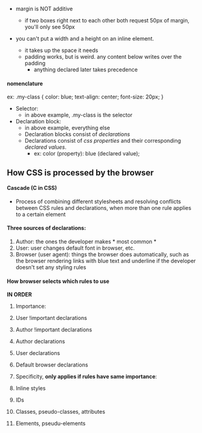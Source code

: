 * margin is NOT additive
  * if two boxes right next to each other both request 50px of margin, you'll only see 50px

* you can't put a width and a height on an inline element.
  * it takes up the space it needs
  * padding works, but is weird. any content below writes over the padding
    * anything declared later takes precedence

#### nomenclature
ex: .my-class {
  color: blue;
  text-align: center;
  font-size: 20px;
}

* Selector:
  * in above example, .my-class is the selector
* Declaration block:
  * in above example, everything else
  * Declaration blocks consist of *declarations*
  * Declarations consist of *css properties* and their corresponding *declared values*.
    * ex: color (property): blue (declared value);

## How CSS is processed by the browser

#### Cascade (C in CSS)
* Process of combining different stylesheets and resolving conflicts between CSS rules
and declarations, when more than one rule applies to a certain element

#### Three sources of declarations:
1. Author: the ones the developer makes * most common *
2. User: user changes default font in browser, etc.
3. Browser (user agent): things the browser does automatically, such as
the browser rendering links with blue text and underline if the developer doesn't set any styling rules


#### How browser selects which rules to use
**IN ORDER**
1. Importance:
  1. User !important declarations
  2. Author !important declarations
  3. Author declarations
  4. User declarations
  5. Default browser declarations

2. Specificity, **only applies if rules have same importance**:
  1. Inline styles
  2. IDs
  3. Classes, pseudo-classes, attributes
  4. Elements, pseudu-elements
